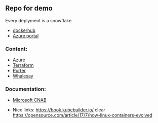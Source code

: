 ## Repo for demo

Every deplyment is a snowflake

- [dockerhub](https://hub.docker.com/repositories)
- [Azure portal](https://portal.azure.com/#home)

### Content:

- [Azure](az.md)
- [Terraform](/terraformstuff/tf.md)
- [Porter](/porterstuff/porterstuff.md)
- [Whalesay](porterstuff/porter_whale/whalesay.md)

### Documentation:

- [Microsoft CNAB](https://docs.microsoft.com/en-us/dotnet/architecture/cloud-native/application-bundles)

* Nice links:
https://book.kubebuilder.io/
clear
https://opensource.com/article/17/7/how-linux-containers-evolved